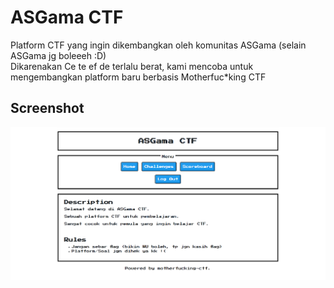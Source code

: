 # ASGama CTF

Platform CTF yang ingin dikembangkan oleh komunitas ASGama (selain ASGama jg boleeeh :D) <br>
Dikarenakan Ce te ef de terlalu berat, kami mencoba untuk mengembangkan platform baru berbasis Motherfuc\*king CTF <br>

## Screenshot
![screenshot](https://raw.githubusercontent.com/Aliansi-Siber-Gadjah-Mada/asgama-ctf/master/screenshot.png)
